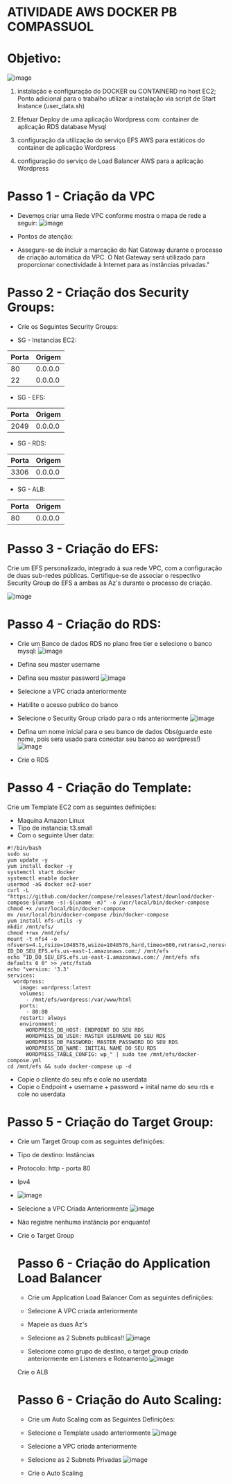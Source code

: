 # ATIVIDADE AWS DOCKER PB COMPASSUOL

# Objetivo:
![image](https://github.com/luizcortezdev/atividade_docker_aws/assets/141674600/4f041453-b9d2-4e3f-96f3-8d75b946fffb)

1. instalação e configuração do DOCKER
ou CONTAINERD no host EC2;
Ponto adicional para o trabalho utilizar
a instalação via script de Start Instance
(user_data.sh)

2. Efetuar Deploy de uma aplicação
Wordpress com:
container de aplicação
RDS database Mysql

3. configuração da utilização do serviço
EFS AWS para estáticos do container
de aplicação Wordpress

4. configuração do serviço de Load
Balancer AWS para a aplicação
Wordpress


# Passo 1 - Criação da VPC

- Devemos criar uma Rede VPC conforme mostra o mapa de rede a seguir:
![image](https://github.com/luizcortezdev/atividade_docker_aws/assets/141674600/b1c7b2d0-4da7-4241-9b0a-fc286821c320)

- Pontos de atenção:
- Assegure-se de incluir a marcação do Nat Gateway durante o processo de criação automática da VPC. O Nat Gateway será utilizado para proporcionar conectividade à Internet para as instâncias privadas."

# Passo 2 - Criação dos Security Groups:

- Crie os Seguintes Security Groups:

- SG - Instancias EC2:
  
| Porta  | Origem |
| ------------- | ------------- |
| 80  | 0.0.0.0  |
| 22  | 0.0.0.0  |

- SG - EFS:
  
| Porta  | Origem |
| -----| -------- |
| 2049 | 0.0.0.0  |

- SG - RDS:
  
| Porta  | Origem |
| -----| -------- |
| 3306 | 0.0.0.0  |

- SG - ALB:
  
| Porta  | Origem |
| -----| -------- |
| 80  | 0.0.0.0  |


#  Passo 3 - Criação do EFS:
Crie um EFS personalizado, integrado à sua rede VPC, com a configuração de duas sub-redes públicas. Certifique-se de associar o respectivo Security Group do EFS a ambas as Az's durante o processo de criação.

![image](https://github.com/luizcortezdev/atividade_docker_aws/assets/141674600/f9f0a912-0254-47e4-b9d9-dab07c177b13)

# Passo 4 - Criação do RDS:
- Crie um Banco de dados RDS no plano free tier e selecione o banco mysql:
![image](https://github.com/luizcortezdev/atividade_docker_aws/assets/141674600/8a6750db-781d-4b37-a276-006dc361f32e)

- Defina seu master username
- Defina seu master password
![image](https://github.com/luizcortezdev/atividade_docker_aws/assets/141674600/060584d4-01b8-4ea4-9f44-1d6920640aca)

- Selecione a VPC criada anteriormente
- Habilite o acesso publico do banco
- Selecione o Security Group criado para o rds anteriormente
![image](https://github.com/luizcortezdev/atividade_docker_aws/assets/141674600/2a1d814a-3216-482c-b37f-70e683602563)

- Defina um nome inicial para o seu banco de dados Obs(guarde este nome, pois sera usado para conectar seu banco ao wordpress!)
![image](https://github.com/luizcortezdev/atividade_docker_aws/assets/141674600/b588aafb-8b87-4411-b743-fa37034e5ae4)

- Crie o RDS

# Passo 4 - Criação do Template:

Crie um Template EC2 com as seguintes definições:
- Maquina Amazon Linux
- Tipo de instancia: t3.small
- Com o seguinte User data:

```
#!/bin/bash
sudo su
yum update -y
yum install docker -y
systemctl start docker
systemctl enable docker
usermod -aG docker ec2-user
curl -L "https://github.com/docker/compose/releases/latest/download/docker-compose-$(uname -s)-$(uname -m)" -o /usr/local/bin/docker-compose
chmod +x /usr/local/bin/docker-compose
mv /usr/local/bin/docker-compose /bin/docker-compose
yum install nfs-utils -y
mkdir /mnt/efs/
chmod +rwx /mnt/efs/
mount -t nfs4 -o nfsvers=4.1,rsize=1048576,wsize=1048576,hard,timeo=600,retrans=2,noresvport ID_DO_SEU_EFS.efs.us-east-1.amazonaws.com:/ /mnt/efs
echo "ID_DO_SEU_EFS.efs.us-east-1.amazonaws.com:/ /mnt/efs nfs defaults 0 0" >> /etc/fstab
echo "version: '3.3'
services:
  wordpress:
    image: wordpress:latest
    volumes:
      - /mnt/efs/wordpress:/var/www/html
    ports:
      - 80:80
    restart: always
    environment:
      WORDPRESS_DB_HOST: ENDPOINT DO SEU RDS
      WORDPRESS_DB_USER: MASTER USERNAME DO SEU RDS
      WORDPRESS_DB_PASSWORD: MASTER PASSWORD DO SEU RDS
      WORDPRESS_DB_NAME: INITIAL NAME DO SEU RDS
      WORDPRESS_TABLE_CONFIG: wp_" | sudo tee /mnt/efs/docker-compose.yml
cd /mnt/efs && sudo docker-compose up -d
```
- Copie o cliente do seu nfs e cole no userdata
- Copie o Endpoint + username + password + inital name do seu rds e cole no userdata

# Passo 5 - Criação do Target Group:
- Crie um Target Group com as seguintes definições:

- Tipo de destino: Instâncias
- Protocolo: http - porta 80
- Ipv4
- ![image](https://github.com/luizcortezdev/atividade_docker_aws/assets/141674600/7dcec586-c859-454e-8c00-ad261a036cfa)

- Selecione a VPC Criada Anteriormente
  ![image](https://github.com/luizcortezdev/atividade_docker_aws/assets/141674600/83766d9e-6640-49d4-8827-71f757c6bc3a)

- Não registre nenhuma instância por enquanto!
- Crie o Target Group

  # Passo 6 - Criação do Application Load Balancer
  - Crie um Application Load Balancer Com as seguintes definições:

  - Selecione A VPC criada anteriormente
  - Mapeie as duas Az's
  - Selecione as 2 Subnets publicas!!
   ![image](https://github.com/luizcortezdev/atividade_docker_aws/assets/141674600/2bec8423-6d77-41be-b23f-65737cdd6de2)

  - Selecione como grupo de destino, o target group criado anteriormente em Listeners e Roteamento
  ![image](https://github.com/luizcortezdev/atividade_docker_aws/assets/141674600/887bb695-b9ae-4b68-b9e4-2d9d3814d9fb)

  Crie o ALB

  # Passo 6 - Criação do Auto Scaling:
  - Crie um Auto Scaling com as Seguintes Definições:

  - Selecione o Template usado anteriormente
  ![image](https://github.com/luizcortezdev/atividade_docker_aws/assets/141674600/6da11458-66c6-4a2b-9921-35061f6a7d40)

  - Selecione a VPC criada anteriormente
  - Selecione as 2 Subnets Privadas
  ![image](https://github.com/luizcortezdev/atividade_docker_aws/assets/141674600/324c17f6-afbb-4c58-9c2f-25bce558bb36)

  - Crie o Auto Scaling


